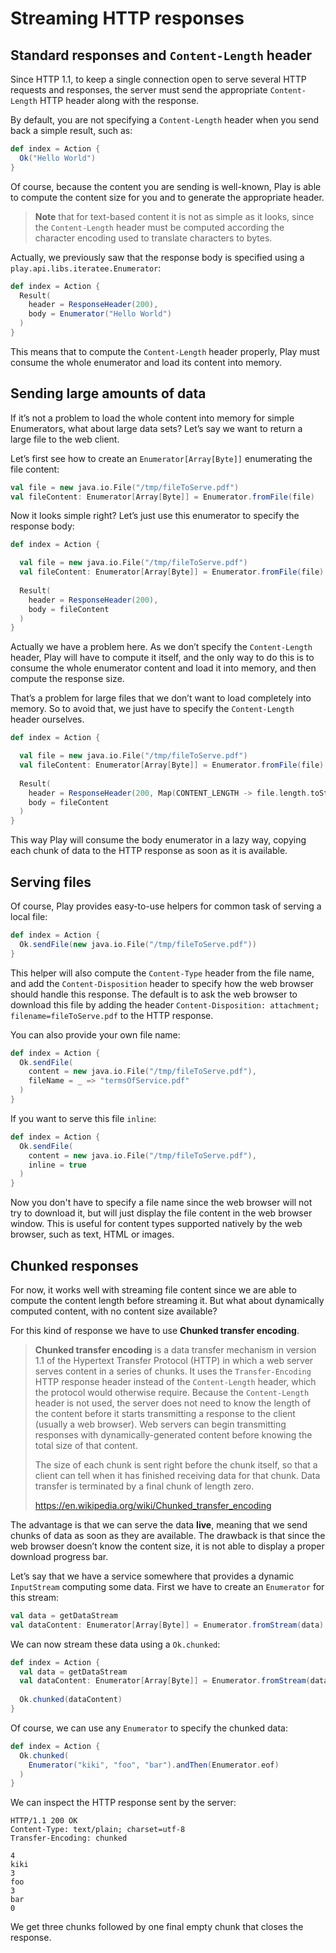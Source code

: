 <!--- Copyright (C) 2009-2016 Lightbend Inc. <https://www.lightbend.com> -->
# Streaming HTTP responses

## Standard responses and `Content-Length` header

Since HTTP 1.1, to keep a single connection open to serve several HTTP requests and responses, the server must send the appropriate `Content-Length` HTTP header along with the response. 

By default, you are not specifying a `Content-Length` header when you send back a simple result, such as:

```scala
def index = Action {
  Ok("Hello World")
}
```

Of course, because the content you are sending is well-known, Play is able to compute the content size for you and to generate the appropriate header.

> **Note** that for text-based content it is not as simple as it looks, since the `Content-Length` header must be computed according the character encoding used to translate characters to bytes.

Actually, we previously saw that the response body is specified using a `play.api.libs.iteratee.Enumerator`:

```scala
def index = Action {
  Result(
    header = ResponseHeader(200),
    body = Enumerator("Hello World")
  )
}
```

This means that to compute the `Content-Length` header properly, Play must consume the whole enumerator and load its content into memory. 

## Sending large amounts of data

If it’s not a problem to load the whole content into memory for simple Enumerators, what about large data sets? Let’s say we want to return a large file to the web client.

Let’s first see how to create an `Enumerator[Array[Byte]]` enumerating the file content:

```scala
val file = new java.io.File("/tmp/fileToServe.pdf")
val fileContent: Enumerator[Array[Byte]] = Enumerator.fromFile(file)
```

Now it looks simple right? Let’s just use this enumerator to specify the response body:

```scala
def index = Action {

  val file = new java.io.File("/tmp/fileToServe.pdf")
  val fileContent: Enumerator[Array[Byte]] = Enumerator.fromFile(file)    
    
  Result(
    header = ResponseHeader(200),
    body = fileContent
  )
}
```

Actually we have a problem here. As we don’t specify the `Content-Length` header, Play will have to compute it itself, and the only way to do this is to consume the whole enumerator content and load it into memory, and then compute the response size.

That’s a problem for large files that we don’t want to load completely into memory. So to avoid that, we just have to specify the `Content-Length` header ourselves.

```scala
def index = Action {

  val file = new java.io.File("/tmp/fileToServe.pdf")
  val fileContent: Enumerator[Array[Byte]] = Enumerator.fromFile(file)    
    
  Result(
    header = ResponseHeader(200, Map(CONTENT_LENGTH -> file.length.toString)),
    body = fileContent
  )
}
```

This way Play will consume the body enumerator in a lazy way, copying each chunk of data to the HTTP response as soon as it is available.

## Serving files

Of course, Play provides easy-to-use helpers for common task of serving a local file:

```scala
def index = Action {
  Ok.sendFile(new java.io.File("/tmp/fileToServe.pdf"))
}
```

This helper will also compute the `Content-Type` header from the file name, and add the `Content-Disposition` header to specify how the web browser should handle this response. The default is to ask the web browser to download this file by adding the header `Content-Disposition: attachment; filename=fileToServe.pdf` to the HTTP response.

You can also provide your own file name:

```scala
def index = Action {
  Ok.sendFile(
    content = new java.io.File("/tmp/fileToServe.pdf"),
    fileName = _ => "termsOfService.pdf"
  )
}
```

If you want to serve this file `inline`:

```scala
def index = Action {
  Ok.sendFile(
    content = new java.io.File("/tmp/fileToServe.pdf"),
    inline = true
  )
}
```

Now you don't have to specify a file name since the web browser will not try to download it, but will just display the file content in the web browser window. This is useful for content types supported natively by the web browser, such as text, HTML or images.

## Chunked responses

For now, it works well with streaming file content since we are able to compute the content length before streaming it. But what about dynamically computed content, with no content size available?

For this kind of response we have to use **Chunked transfer encoding**. 

> **Chunked transfer encoding** is a data transfer mechanism in version 1.1 of the Hypertext Transfer Protocol (HTTP) in which a web server serves content in a series of chunks. It uses the `Transfer-Encoding` HTTP response header instead of the `Content-Length` header, which the protocol would otherwise require. Because the `Content-Length` header is not used, the server does not need to know the length of the content before it starts transmitting a response to the client (usually a web browser). Web servers can begin transmitting responses with dynamically-generated content before knowing the total size of that content.
> 
> The size of each chunk is sent right before the chunk itself, so that a client can tell when it has finished receiving data for that chunk. Data transfer is terminated by a final chunk of length zero.
>
> <https://en.wikipedia.org/wiki/Chunked_transfer_encoding>

The advantage is that we can serve the data **live**, meaning that we send chunks of data as soon as they are available. The drawback is that since the web browser doesn’t know the content size, it is not able to display a proper download progress bar.

Let’s say that we have a service somewhere that provides a dynamic `InputStream` computing some data. First we have to create an `Enumerator` for this stream:

```scala
val data = getDataStream
val dataContent: Enumerator[Array[Byte]] = Enumerator.fromStream(data)
```

We can now stream these data using a `Ok.chunked`:

```scala
def index = Action {
  val data = getDataStream
  val dataContent: Enumerator[Array[Byte]] = Enumerator.fromStream(data)
  
  Ok.chunked(dataContent)
}
```

Of course, we can use any `Enumerator` to specify the chunked data:

```scala
def index = Action {
  Ok.chunked(
    Enumerator("kiki", "foo", "bar").andThen(Enumerator.eof)
  )
}
```

We can inspect the HTTP response sent by the server:

```
HTTP/1.1 200 OK
Content-Type: text/plain; charset=utf-8
Transfer-Encoding: chunked

4
kiki
3
foo
3
bar
0

```

We get three chunks followed by one final empty chunk that closes the response.
